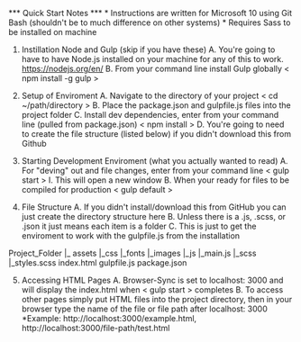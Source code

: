 *** Quick Start Notes ***
	* Instructions are written for Microsoft 10 using Git Bash (shouldn't be to much difference on other systems)
	* Requires Sass to be installed on machine

1. Instillation Node and Gulp (skip if you have these)
	A. You're going to have to have Node.js installed on your machine for any of this to work. https://nodejs.org/en/
	B. From your command line install Gulp globally < npm install -g gulp >   

2. Setup of Enviroment
	A. Navigate to the directory of your project < cd ~/path/directory >
	B. Place the package.json and gulpfile.js files into the project folder
	C. Install dev dependencies, enter from your command line (pulled from package.json) < npm install >
	D. You're going to need to create the file structure (listed below) if you didn't download this from Github

3. Starting Development Enviroment (what you actually wanted to read)
	A. For "deving" out and file changes, enter from your command line < gulp start >
		I. This will open a new window
	B. When your ready for files to be compiled for production < gulp default >

4. File Structure 
	A. If you didn't install/download this from GitHub you can just create the directory structure here
	B. Unless there is a .js, .scss, or .json it just means each item is a folder
	C. This is just to get the enviroment to work with the gulpfile.js from the installation

Project_Folder
|_
	assets
		|_css
		|_fonts
		|_images
		|_js
			|_main.js
		|_scss
			|_styles.scss
	index.html
	gulpfile.js
	package.json

5. Accessing HTML Pages
	A. Browser-Sync is set to localhost: 3000 and will display the index.html when < gulp start > completes
	B. To access other pages simply put HTML files into the project directory, then in your browser type the name of the file or file path after localhost: 3000
		*Example: http://localhost:3000/example.html, http://localhost:3000/file-path/test.html